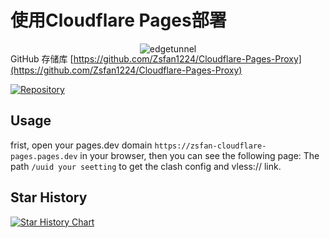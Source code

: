 # 使用Cloudflare Pages部署

<p align="center">
  <img src="https://img.zsfan.us.kg/file/3bb4502c6a185e2937f2a.jpg" alt="edgetunnel" style="margin-bottom: -50px;">
</p>

GitHub 存储库 [https://github.com/Zsfan1224/Cloudflare-Pages-Proxy](https://github.com/Zsfan1224/Cloudflare-Pages-Proxy)

[![Repository](https://img.shields.io/badge/View%20on-GitHub-blue.svg)](https://github.com/Zsfan1224/Cloudflare-Pages-Proxy)


## Usage

frist, open your pages.dev domain `https://zsfan-cloudflare-pages.pages.dev` in your browser, then you can see the following page:
The path `/uuid your seetting` to get the clash config and vless:// link.

## Star History

[![Star History Chart](https://api.star-history.com/svg?repos=Zsfan1224/Cloudflare-Pages-Proxy&type=Timeline)](https://star-history.com/#Zsfan1224/Cloudflare-Pages-Proxy&Timeline)
